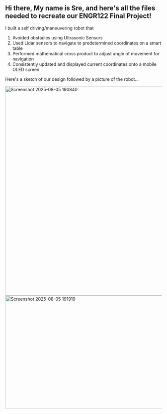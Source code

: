 ## Hi there, My name is Sre, and here's all the files needed to recreate our ENGR122 Final Project! ##

I built a self driving/maneuvering robot that
1) Avoided obstacles using Ultrasonic Sensors
2) Used Lidar sensors to navigate to predetermined coordinates on a smart table
3) Performed mathematical cross product to adjust angle of movement for navigation
4) Consistently updated and displayed current coordinates onto a mobile OLED screen

Here's a sketch of our design followed by a picture of the robot...


<img width="741" height="672" alt="Screenshot 2025-08-05 190840" src="https://github.com/user-attachments/assets/9823a767-4529-407e-af8f-63025af49f81" />
<img width="658" height="363" alt="Screenshot 2025-08-05 191919" src="https://github.com/user-attachments/assets/3bc953d0-b01a-4823-9e58-eb1c92301d8c" />
